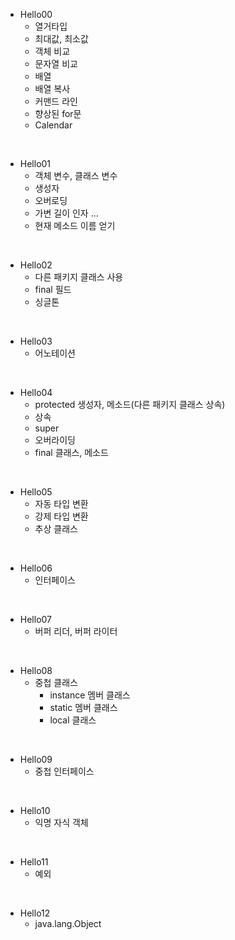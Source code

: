 - Hello00
    - 열거타입
    - 최대값, 최소값
    - 객체 비교
    - 문자열 비교
    - 배열
    - 배열 복사
    - 커맨드 라인
    - 향상된 for문
    - Calendar

<br>

- Hello01
    - 객체 변수, 클래스 변수
    - 생성자
    - 오버로딩
    - 가변 길이 인자 ...
    - 현재 메소드 이름 얻기

<br>

- Hello02
    - 다른 패키지 클래스 사용
    - final 필드
    - 싱글톤

<br>

- Hello03
    - 어노테이션

<br>

- Hello04
    - protected 생성자, 메소드(다른 패키지 클래스 상속)
    - 상속
    - super
    - 오버라이딩
    - final 클래스, 메소드

<br>    

- Hello05
    - 자동 타입 변환
    - 강제 타입 변환
    - 추상 클래스
    
<br>

- Hello06
    - 인터페이스
    
<br>

- Hello07
    - 버퍼 리더, 버퍼 라이터

<br>

- Hello08
    - 중첩 클래스
        - instance 멤버 클래스
        - static 멤버 클래스
        - local 클래스
    
<br>

- Hello09
    - 중첩 인터페이스

<br>

- Hello10
    - 익명 자식 객체

<br>

- Hello11
    - 예외

<br>


- Hello12
    - java.lang.Object